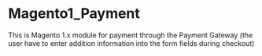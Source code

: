 # Magento1_Payment
This is Magento 1.x module for payment through the Payment Gateway (the user have to enter addition information into the form fields during checkout)
